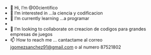 - 👋 Hi, I’m @00cientifico
- 👀 I’m interested in ...la ciencia y codificacion
- 🌱 I’m currently learning ...a  programar
-
- 💞️ I’m looking to collaborate on creacion de codigos para grandes empresas de juegos
- 📫 How to reach me ... cantactame al correo  jgomezsanchez91@gmail.com o al numero 87521802

<!---
00cientifico/00cientifico is a ✨ special ✨ repository because its `README.md` (this file) appears on your GitHub profile.
You can click the Preview link to take a look at your changes.
--->
